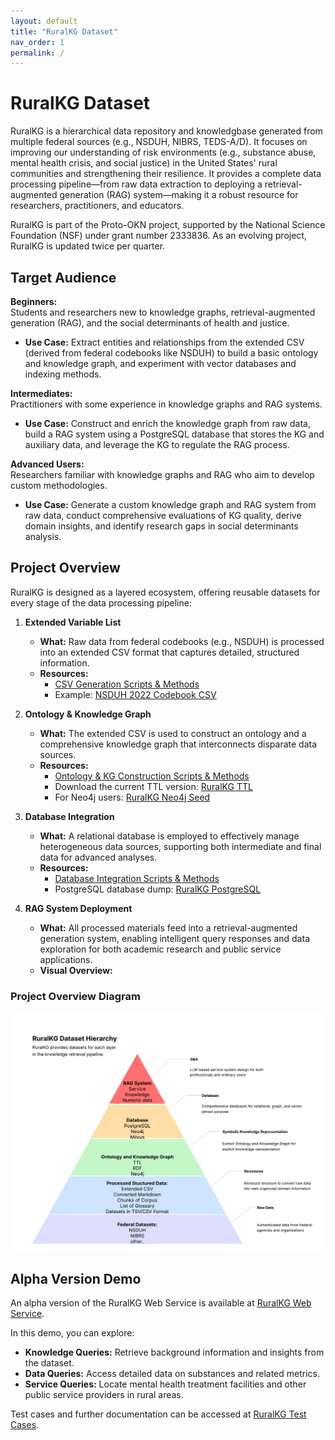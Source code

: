 ```yaml
---
layout: default
title: "RuralKG Dataset"
nav_order: 1
permalink: /
---
```


# RuralKG Dataset

RuralKG is a hierarchical data repository and knowledgbase generated from multiple federal sources (e.g., NSDUH, NIBRS, TEDS-A/D). It focuses on improving our understanding of risk environments (e.g., substance abuse, mental health crisis, and social justice) in the United States' rural communities and strengthening their resilience. It provides a complete data processing pipeline—from raw data extraction to deploying a retrieval-augmented generation (RAG) system—making it a robust resource for researchers, practitioners, and educators.

RuralKG is part of the Proto-OKN project, supported by the National Science Foundation (NSF) under grant number 2333836. As an evolving project, RuralKG is updated twice per quarter.

## Target Audience

**Beginners:**  
Students and researchers new to knowledge graphs, retrieval-augmented generation (RAG), and the social determinants of health and justice.  
- **Use Case:** Extract entities and relationships from the extended CSV (derived from federal codebooks like NSDUH) to build a basic ontology and knowledge graph, and experiment with vector databases and indexing methods.

**Intermediates:**  
Practitioners with some experience in knowledge graphs and RAG systems.  
- **Use Case:** Construct and enrich the knowledge graph from raw data, build a RAG system using a PostgreSQL database that stores the KG and auxiliary data, and leverage the KG to regulate the RAG process.

**Advanced Users:**  
Researchers familiar with knowledge graphs and RAG who aim to develop custom methodologies.  
- **Use Case:** Generate a custom knowledge graph and RAG system from raw data, conduct comprehensive evaluations of KG quality, derive domain insights, and identify research gaps in social determinants analysis.

## Project Overview

RuralKG is designed as a layered ecosystem, offering reusable datasets for every stage of the data processing pipeline:

1. **Extended Variable List**  
   - **What:** Raw data from federal codebooks (e.g., NSDUH) is processed into an extended CSV format that captures detailed, structured information.
   - **Resources:**  
     - [CSV Generation Scripts & Methods](02-beginner-pdf-parsing.md)  
     - Example: [NSDUH 2022 Codebook CSV](data/nsduh_2022_codebook.csv)

2. **Ontology & Knowledge Graph**  
   - **What:** The extended CSV is used to construct an ontology and a comprehensive knowledge graph that interconnects disparate data sources.
   - **Resources:**  
     - [Ontology & KG Construction Scripts & Methods](03-ontology-construction.md)  
     - Download the current TTL version: [RuralKG TTL](data/rural_kg.ttl)  
     - For Neo4j users: [RuralKG Neo4j Seed](data/nsduh.dump)

3. **Database Integration**  
   - **What:** A relational database is employed to effectively manage heterogeneous data sources, supporting both intermediate and final data for advanced analyses.
   - **Resources:**  
     - [Database Integration Scripts & Methods](04-advanced-knowledge-graph-database.md)
     - PostgreSQL database dump: [RuralKG PostgreSQL](data/okndb0123.tar)

4. **RAG System Deployment**  
   - **What:** All processed materials feed into a retrieval-augmented generation system, enabling intelligent query responses and data exploration for both academic research and public service applications.
   - **Visual Overview:**  

### Project Overview Diagram

![Project overview diagram](media/DCL.png)

## Alpha Version Demo

An alpha version of the RuralKG Web Service is available at [RuralKG Web Service](http://52.170.155.134:8050/).

In this demo, you can explore:
- **Knowledge Queries:** Retrieve background information and insights from the dataset.
- **Data Queries:** Access detailed data on substances and related metrics.
- **Service Queries:** Locate mental health treatment facilities and other public service providers in rural areas.

Test cases and further documentation can be accessed at [RuralKG Test Cases](data/test_case.csv).